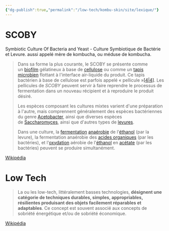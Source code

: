 ```yaml
---
{"dg-publish":true,"permalink":"/low-tech/kombu-skin/site/lexique/"}
---
```



# SCOBY 


Symbiotic Culture Of Bacteria and Yeast - Culture Symbiotique de Bactérie et Levure. 
aussi appelé mère de kombucha, ou méduse de kombucha.

>Dans sa forme la plus courante, le SCOBY se présente comme un [biofilm](https://fr.wikipedia.org/wiki/Biofilm "Biofilm") gélatineux à base de [cellulose](https://fr.wikipedia.org/wiki/Cellulose "Cellulose") ou comme un [tapis microbien](https://fr.wikipedia.org/wiki/Tapis_microbien "Tapis microbien") flottant à l'interface air-liquide du produit. Ce tapis bactérien à base de cellulose est parfois appelé « pellicule »[[4\|4]](https://fr.wikipedia.org/wiki/SCOBY#cite_note-4). Les pellicules de _SCOBY_ peuvent servir à faire reprendre le processus de fermentation dans un nouveau récipient et à reproduire le produit désiré.
>
>Les espèces composant les cultures mixtes varient d'une préparation à l'autre, mais comprennent généralement des espèces bactériennes du genre [Acetobacter](https://fr.wikipedia.org/wiki/Acetobacter "Acetobacter"), ainsi que diverses espèces de [Saccharomyces](https://fr.wikipedia.org/wiki/Saccharomyces "Saccharomyces"), ainsi que d'autres types de [levures](https://fr.wikipedia.org/wiki/Levure "Levure").
>
>Dans une culture, la [fermentation](https://fr.wikipedia.org/wiki/Fermentation "Fermentation") [anaérobie](https://fr.wikipedia.org/wiki/Ana%C3%A9robie "Anaérobie") de l'[éthanol](https://fr.wikipedia.org/wiki/%C3%89thanol "Éthanol") (par la levure), la fermentation anaérobie des [acides organiques](https://fr.wikipedia.org/wiki/Acide_organique "Acide organique") (par les bactéries), et l'[oxydation](https://fr.wikipedia.org/wiki/Oxydation "Oxydation") aérobie de l'[éthanol](https://fr.wikipedia.org/wiki/%C3%89thanol "Éthanol") en [acétate](https://fr.wikipedia.org/wiki/Ac%C3%A9tate "Acétate") (par les bactéries) peuvent se produire simultanément.
>
[Wikipédia](https://fr.wikipedia.org/wiki/SCOBY)

# Low Tech

>La ou les low-tech, littéralement basses technologies, **désignent une catégorie de techniques durables, simples, appropriables, résilientes produisant des objets facilement réparables et adaptables**. Ce concept est souvent associé aux concepts de sobriété énergétique et/ou de sobriété économique.
>
[Wikipédia](https://fr.wikipedia.org/wiki/Low-tech#:~:text=La%20ou%20les%20low-tech,et%2Fou%20de%20sobriété%20économique.) 

